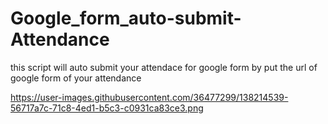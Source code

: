 # Google_form_auto-submit-Attendance

this script will auto submit your attendace for google form by put the url of google form of your attendance

https://user-images.githubusercontent.com/36477299/138214539-56717a7c-71c8-4ed1-b5c3-c0931ca83ce3.png
